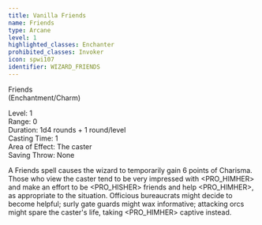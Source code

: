 ```yaml
---
title: Vanilla Friends
name: Friends
type: Arcane
level: 1
highlighted_classes: Enchanter
prohibited_classes: Invoker
icon: spwi107
identifier: WIZARD_FRIENDS
---
```

Friends  
(Enchantment/Charm)   
  
Level: 1  
Range: 0  
Duration: 1d4 rounds + 1 round/level  
Casting Time: 1  
Area of Effect: The caster  
Saving Throw: None  
  
A Friends spell causes the wizard to temporarily gain 6 points of Charisma. Those who view the caster tend to be very impressed with &lt;PRO_HIMHER&gt; and make an effort to be &lt;PRO_HISHER&gt; friends and help &lt;PRO_HIMHER&gt;, as appropriate to the situation. Officious bureaucrats might decide to become helpful; surly gate guards might wax informative; attacking orcs might spare the caster's life, taking &lt;PRO_HIMHER&gt; captive instead.  
